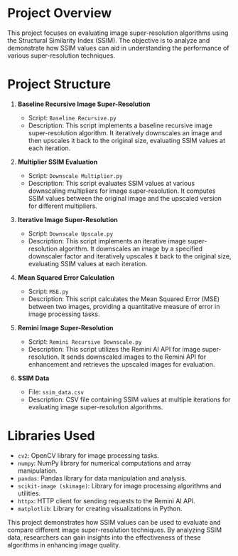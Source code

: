 # Project Overview
This project focuses on evaluating image super-resolution algorithms using the Structural Similarity Index (SSIM). The objective is to analyze and demonstrate how SSIM values can aid in understanding the performance of various super-resolution techniques.

# Project Structure
1. **Baseline Recursive Image Super-Resolution**
   - Script: `Baseline Recursive.py`
   - Description: This script implements a baseline recursive image super-resolution algorithm. It iteratively downscales an image and then upscales it back to the original size, evaluating SSIM values at each iteration.

2. **Multiplier SSIM Evaluation**
   - Script: `Downscale Multiplier.py`
   - Description: This script evaluates SSIM values at various downscaling multipliers for image super-resolution. It computes SSIM values between the original image and the upscaled version for different multipliers.

3. **Iterative Image Super-Resolution**
   - Script: `Downscale Upscale.py`
   - Description: This script implements an iterative image super-resolution algorithm. It downscales an image by a specified downscaler factor and iteratively upscales it back to the original size, evaluating SSIM values at each iteration.

4. **Mean Squared Error Calculation**
   - Script: `MSE.py`
   - Description: This script calculates the Mean Squared Error (MSE) between two images, providing a quantitative measure of error in image processing tasks.

5. **Remini Image Super-Resolution**
   - Script: `Remini Recursive Downscale.py`
   - Description: This script utilizes the Remini AI API for image super-resolution. It sends downscaled images to the Remini API for enhancement and retrieves the upscaled images for evaluation.

6. **SSIM Data**
   - File: `ssim_data.csv`
   - Description: CSV file containing SSIM values at multiple iterations for evaluating image super-resolution algorithms.

# Libraries Used
  - `cv2`: OpenCV library for image processing tasks.
  - `numpy`: NumPy library for numerical computations and array manipulation.
  - `pandas`: Pandas library for data manipulation and analysis.
  - `scikit-image (skimage)`: Library for image processing algorithms and utilities.
  - `httpx`: HTTP client for sending requests to the Remini AI API.
  - `matplotlib`: Library for creating visualizations in Python.

This project demonstrates how SSIM values can be used to evaluate and compare different image super-resolution techniques. By analyzing SSIM data, researchers can gain insights into the effectiveness of these algorithms in enhancing image quality.
